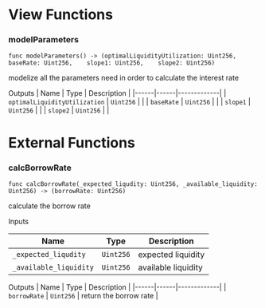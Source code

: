 # View Functions

### modelParameters

`func modelParameters() -> (optimalLiquidityUtilization: Uint256,    baseRate: Uint256,    slope1: Uint256,    slope2: Uint256)`

modelize all the parameters need in order to calculate the interest rate


Outputs
| Name | Type | Description |
|------|------|-------------|
| `optimalLiquidityUtilization` | `Uint256` |    |
| `baseRate` | `Uint256` |    |
| `slope1` | `Uint256` |    |
| `slope2` | `Uint256` |    |

# External Functions

### calcBorrowRate

`func calcBorrowRate(_expected_liqudity: Uint256, _available_liquidity: Uint256) -> (borrowRate: Uint256)`

calculate the borrow rate


Inputs

| Name | Type | Description |
|------|------|-------------|
| `_expected_liqudity` | `Uint256` |  expected liquidity  |
| `_available_liquidity` | `Uint256` |  available liquidity  |

Outputs
| Name | Type | Description |
|------|------|-------------|
| `borrowRate` | `Uint256` |  return the borrow rate  |

